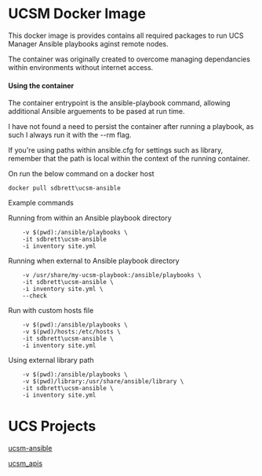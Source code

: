 # UCSM Docker Image

This docker image is provides contains all required packages to run UCS Manager Ansible playbooks aginst remote nodes.

The container was originally created to overcome managing dependancies within environments without internet access.

#### Using the container

The container entrypoint is the ansible-playbook command, allowing additional Ansible arguements to be pased at run time. 

I have not found a need to persist the container after running a playbook, as such I always run it with the --rm flag.

If you're using paths within ansible.cfg for settings such as library, remember that the path is local within the context of the running container.

On run the below command on a docker host

```docker pull sdbrett\ucsm-ansible ```

Example commands

Running from within an Ansible playbook directory

``` docker run --rm \
    -v $(pwd):/ansible/playbooks \
    -it sdbrett\ucsm-ansible 
    -i inventory site.yml 
```

Running when external to Ansible playbook directory

``` docker run --rm \
    -v /usr/share/my-ucsm-playbook:/ansible/playbooks \
    -it sdbrett\ucsm-ansible \
    -i inventory site.yml \
    --check 
```

Run with custom hosts file

``` docker run --rm \
    -v $(pwd):/ansible/playbooks \
    -v $(pwd)/hosts:/etc/hosts \
    -it sdbrett\ucsm-ansible \
    -i inventory site.yml 
```

Using external library path

``` docker run --rm \
    -v $(pwd):/ansible/playbooks \
    -v $(pwd)/library:/usr/share/ansible/library \
    -it sdbrett\ucsm-ansible \
    -i inventory site.yml 
```

# UCS Projects

[ucsm-ansible](https://github.com/CiscoUcs/ucsm-ansible)

[ucsm_apis](https://github.com/CiscoUcs/ucsm_apis)
